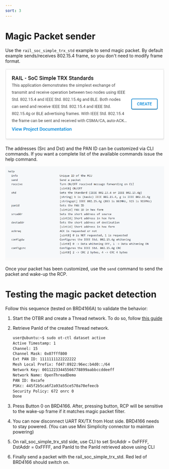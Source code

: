 ```yaml
---
sort: 3
---
```


# Magic Packet sender

Use the `rail_soc_simple_trx_std` example to send magic packet. By default example sends/receives 802.15.4 frame, so you don't need to modify frame format.

<img src="./images/simple_trx.png" alt="startup" width="600" class="center">


The addresses (Src and Dst) and the PAN ID can be customized via CLI commands. If you want a complete
list of the available commands issue the help command.

<img src="./images/cli.png" alt="startup" width="600" class="center">

Once your packet has been customized, use the `send` command to send the packet and wake-up the RCP.

# Testing the magic packet detection

Follow this sequence (tested on BRD4166A) to validate the behavior: 

1.  Start the OTBR and create a Thread network. To do so, follow [this guide](https://siliconlabs-southemea.github.io/OpenThread/Applications/OpenThread_Border_Router/create_network.html)
2.  Retrieve PanId of the created Thread network.

    ```bash
    user@ubuntu:~$ sudo ot-ctl dataset active
    Active Timestamp: 1
    Channel: 15
    Channel Mask: 0x07fff800
    Ext PAN ID: 1111111122222222
    Mesh Local Prefix: fd47:8922:96ec:b4d0::/64
    Network Key: 00112233445566778899aabbccddeeff
    Network Name: OpenThreadDemo
    PAN ID: 0xcafe
    PSKc: 445f2b5ca6f2a93a55ce570a70efeecb
    Security Policy: 672 onrc 0
    Done
    ```

3.  Press Button 0 on BRD4166. After, pressing button, RCP will be sensitive to the wake-up frame if it matches magic packet filter.
4.  You can now disconnect UART RX/TX from Host side. BRD4166 needs to stay powered. (You can use Mini Simplicity connector to maintain powering)
5.  On rail_soc_simple_trx_std side, use CLI to set SrcAddr = 0xFFFF, DstAddr = 0xFFFF, and PanId to the PanId retrieved above using CLI
6.  Finally send a packet with the rail_soc_simple_trx_std. Red led of BRD4166 should switch on.


